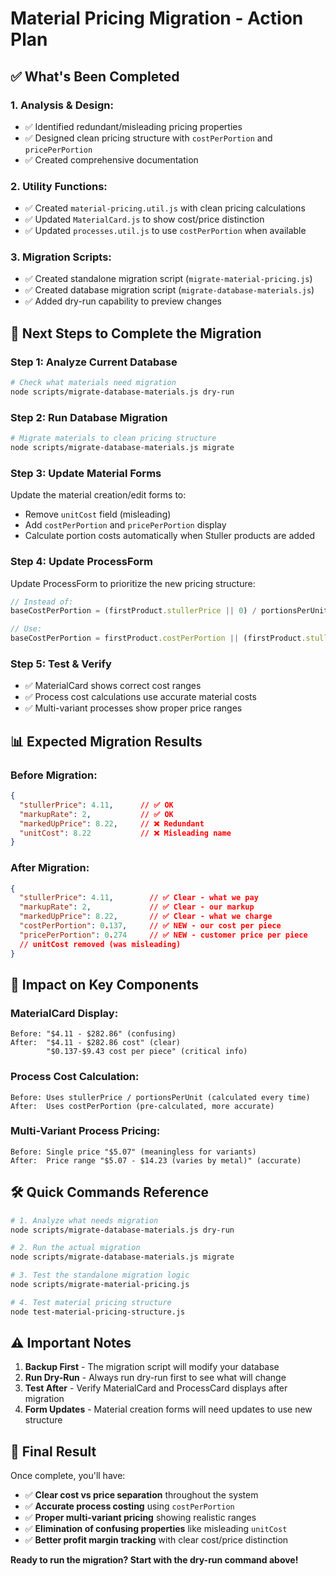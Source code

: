 # Material Pricing Migration - Action Plan

## ✅ **What's Been Completed**

### **1. Analysis & Design:**
- ✅ Identified redundant/misleading pricing properties
- ✅ Designed clean pricing structure with `costPerPortion` and `pricePerPortion`
- ✅ Created comprehensive documentation

### **2. Utility Functions:**
- ✅ Created `material-pricing.util.js` with clean pricing calculations
- ✅ Updated `MaterialCard.js` to show cost/price distinction
- ✅ Updated `processes.util.js` to use `costPerPortion` when available

### **3. Migration Scripts:**
- ✅ Created standalone migration script (`migrate-material-pricing.js`)
- ✅ Created database migration script (`migrate-database-materials.js`)
- ✅ Added dry-run capability to preview changes

## 🚀 **Next Steps to Complete the Migration**

### **Step 1: Analyze Current Database**
```bash
# Check what materials need migration
node scripts/migrate-database-materials.js dry-run
```

### **Step 2: Run Database Migration**
```bash
# Migrate materials to clean pricing structure
node scripts/migrate-database-materials.js migrate
```

### **Step 3: Update Material Forms**
Update the material creation/edit forms to:
- Remove `unitCost` field (misleading)
- Add `costPerPortion` and `pricePerPortion` display
- Calculate portion costs automatically when Stuller products are added

### **Step 4: Update ProcessForm**
Update ProcessForm to prioritize the new pricing structure:
```javascript
// Instead of:
baseCostPerPortion = (firstProduct.stullerPrice || 0) / portionsPerUnit;

// Use:
baseCostPerPortion = firstProduct.costPerPortion || (firstProduct.stullerPrice || 0) / portionsPerUnit;
```

### **Step 5: Test & Verify**
- ✅ MaterialCard shows correct cost ranges
- ✅ Process cost calculations use accurate material costs
- ✅ Multi-variant processes show proper price ranges

## 📊 **Expected Migration Results**

### **Before Migration:**
```json
{
  "stullerPrice": 4.11,      // ✅ OK
  "markupRate": 2,           // ✅ OK
  "markedUpPrice": 8.22,     // ❌ Redundant
  "unitCost": 8.22           // ❌ Misleading name
}
```

### **After Migration:**
```json
{
  "stullerPrice": 4.11,        // ✅ Clear - what we pay
  "markupRate": 2,             // ✅ Clear - our markup
  "markedUpPrice": 8.22,       // ✅ Clear - what we charge
  "costPerPortion": 0.137,     // ✅ NEW - our cost per piece
  "pricePerPortion": 0.274     // ✅ NEW - customer price per piece
  // unitCost removed (was misleading)
}
```

## 🎯 **Impact on Key Components**

### **MaterialCard Display:**
```
Before: "$4.11 - $282.86" (confusing)
After:  "$4.11 - $282.86 cost" (clear)
        "$0.137-$9.43 cost per piece" (critical info)
```

### **Process Cost Calculation:**
```
Before: Uses stullerPrice / portionsPerUnit (calculated every time)
After:  Uses costPerPortion (pre-calculated, more accurate)
```

### **Multi-Variant Process Pricing:**
```
Before: Single price "$5.07" (meaningless for variants)
After:  Price range "$5.07 - $14.23 (varies by metal)" (accurate)
```

## 🛠️ **Quick Commands Reference**

```bash
# 1. Analyze what needs migration
node scripts/migrate-database-materials.js dry-run

# 2. Run the actual migration
node scripts/migrate-database-materials.js migrate

# 3. Test the standalone migration logic
node scripts/migrate-material-pricing.js

# 4. Test material pricing structure
node test-material-pricing-structure.js
```

## ⚠️ **Important Notes**

1. **Backup First** - The migration script will modify your database
2. **Run Dry-Run** - Always run dry-run first to see what will change
3. **Test After** - Verify MaterialCard and ProcessCard displays after migration
4. **Form Updates** - Material creation forms will need updates to use new structure

## 🎉 **Final Result**

Once complete, you'll have:
- ✅ **Clear cost vs price separation** throughout the system
- ✅ **Accurate process costing** using `costPerPortion`
- ✅ **Proper multi-variant pricing** showing realistic ranges
- ✅ **Elimination of confusing properties** like misleading `unitCost`
- ✅ **Better profit margin tracking** with clear cost/price distinction

**Ready to run the migration? Start with the dry-run command above!**
